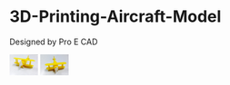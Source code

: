 # 3D-Printing-Aircraft-Model
Designed by Pro E CAD



<img src="https://github.com/JessieJingxuGao/3D-Printing-Aircraft-Model/blob/master/WechatIMG2.jpeg" alt="Drawing" style="width: 50px;"/>

<img src="https://github.com/JessieJingxuGao/3D-Printing-Aircraft-Model/blob/master/WechatIMG1.jpeg" alt="Drawing" style="width: 50px;"/>

